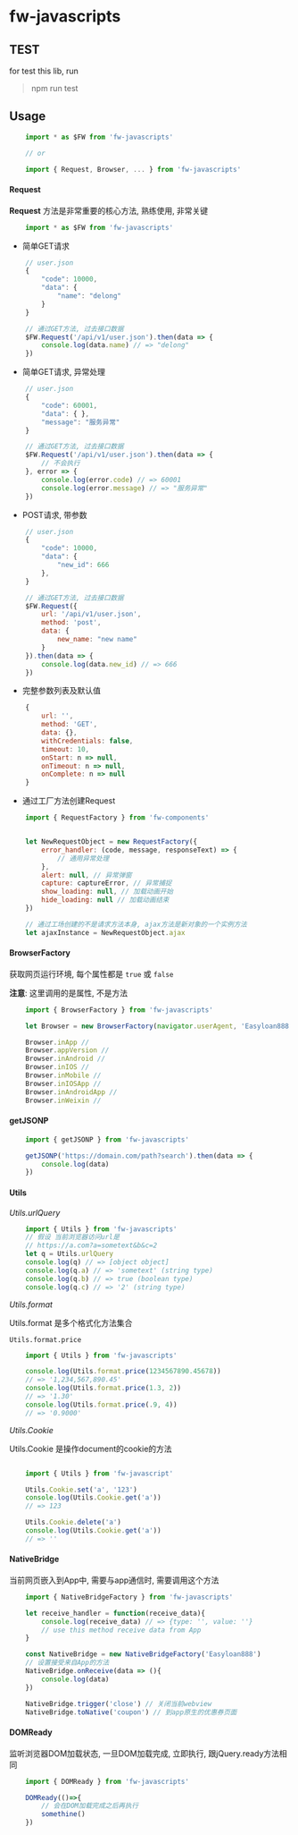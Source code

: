 # fw-javascripts

## TEST

for test this lib, run 

> npm run test

## Usage

```javascript
    import * as $FW from 'fw-javascripts'

    // or

    import { Request, Browser, ... } from 'fw-javascripts'
```

#### Request

**Request** 方法是非常重要的核心方法, 熟练使用, 非常关键

```javascript
    import * as $FW from 'fw-javascripts'
```

* 简单GET请求
```javascript   
    // user.json
    {
        "code": 10000,
        "data": {
            "name": "delong"
        }
    }

    // 通过GET方法, 过去接口数据
    $FW.Request('/api/v1/user.json').then(data => {
        console.log(data.name) // => "delong"
    })
```

* 简单GET请求, 异常处理
```javascript   
    // user.json
    {
        "code": 60001,
        "data": { },
        "message": "服务异常"
    }

    // 通过GET方法, 过去接口数据
    $FW.Request('/api/v1/user.json').then(data => {
        // 不会执行
    }, error => {
        console.log(error.code) // => 60001
        console.log(error.message) // => "服务异常"
    })
```


* POST请求, 带参数
```javascript   
    // user.json
    {
        "code": 10000,
        "data": { 
            "new_id": 666
        },
    }

    // 通过GET方法, 过去接口数据
    $FW.Request({
        url: '/api/v1/user.json',
        method: 'post',
        data: {
            new_name: "new name"
        }
    }).then(data => {
        console.log(data.new_id) // => 666
    })
```

* 完整参数列表及默认值

```javascript
    {
        url: '',
        method: 'GET',
        data: {},
        withCredentials: false,
        timeout: 10,
        onStart: n => null,
        onTimeout: n => null,
        onComplete: n => null
    }
```

* 通过工厂方法创建Request

```javascript
    import { RequestFactory } from 'fw-components'


    let NewRequestObject = new RequestFactory({
        error_handler: (code, message, responseText) => {
            // 通用异常处理
        },
        alert: null, // 异常弹窗
        capture: captureError, // 异常捕捉
        show_loading: null, // 加载动画开始
        hide_loading: null // 加载动画结束
    })

    // 通过工场创建的不是请求方法本身, ajax方法是新对象的一个实例方法
    let ajaxInstance = NewRequestObject.ajax
```

#### BrowserFactory

获取网页运行环境, 每个属性都是 `true` 或 `false`

**注意**: 这里调用的是属性, 不是方法

```javascript
    import { BrowserFactory } from 'fw-javascripts'

    let Browser = new BrowserFactory(navigator.userAgent, 'Easyloan888')

    Browser.inApp // 
    Browser.appVersion // 
    Browser.inAndroid // 
    Browser.inIOS // 
    Browser.inMobile // 
    Browser.inIOSApp // 
    Browser.inAndroidApp // 
    Browser.inWeixin // 
```

#### getJSONP

```javascript
    import { getJSONP } from 'fw-javascripts'

    getJSONP('https://domain.com/path?search').then(data => {
        console.log(data)
    })
```

#### Utils

*Utils.urlQuery*

```javascript
    import { Utils } from 'fw-javascripts'
    // 假设 当前浏览器访问url是
    // https://a.com?a=sometext&b&c=2
    let q = Utils.urlQuery
    console.log(q) // => [object object]
    console.log(q.a) // => 'sometext' (string type)
    console.log(q.b) // => true (boolean type)
    console.log(q.c) // => '2' (string type)
```

*Utils.format*

Utils.format 是多个格式化方法集合

`Utils.format.price`

```javascript
    import { Utils } from 'fw-javascripts'

    console.log(Utils.format.price(1234567890.45678)) 
    // => '1,234,567,890.45'
    console.log(Utils.format.price(1.3, 2))
    // => '1.30' 
    console.log(Utils.format.price(.9, 4))
    // => '0.9000'
```

*Utils.Cookie*

Utils.Cookie 是操作document的cookie的方法

```javascript

    import { Utils } from 'fw-javascript'

    Utils.Cookie.set('a', '123')
    console.log(Utils.Cookie.get('a'))
    // => 123

    Utils.Cookie.delete('a')
    console.log(Utils.Cookie.get('a'))
    // => ''

```

#### NativeBridge

当前网页嵌入到App中, 需要与app通信时, 需要调用这个方法

```javascript
    import { NativeBridgeFactory } from 'fw-javascripts'

    let receive_handler = function(receive_data){
        console.log(receive_data) // => {type: '', value: ''}
        // use this method receive data from App
    }

    const NativeBridge = new NativeBridgeFactory('Easyloan888')
    // 设置接受来自App的方法
    NativeBridge.onReceive(data => (){
        console.log(data)
    })

    NativeBridge.trigger('close') // 关闭当前webview
    NativeBridge.toNative('coupon') // 到app原生的优惠券页面
```

#### DOMReady

监听浏览器DOM加载状态, 一旦DOM加载完成, 立即执行, 
跟jQuery.ready方法相同

```javascript
    import { DOMReady } from 'fw-javascripts'

    DOMReady(()=>{
        // 会在DOM加载完成之后再执行
        somethine()
    })
```